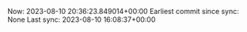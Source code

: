 Now: 2023-08-10 20:36:23.849014+00:00 Earliest commit since sync: None Last sync: 2023-08-10 16:08:37+00:00
